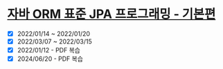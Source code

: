 # [자바 ORM 표준 JPA 프로그래밍 - 기본편](https://www.inflearn.com/course/ORM-JPA-Basic/dashboard)

- [x] 2022/01/14 ~ 2022/01/20
- [x] 2022/03/07 ~ 2022/03/15
- [x] 2022/01/12 - PDF 복습
- [x] 2024/06/20 - PDF 복습
